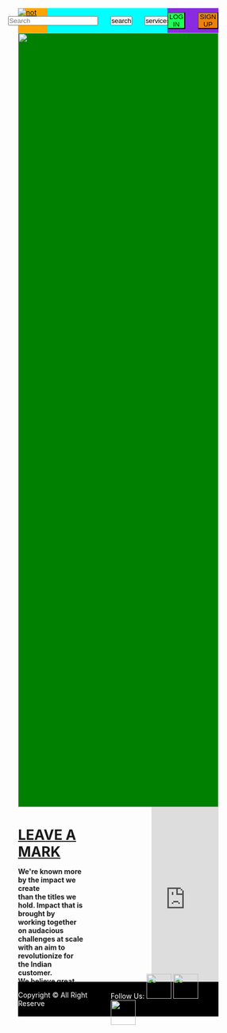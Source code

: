 <!DOCTYPE html>
<html lang="en">
  <head>
    <meta charset="UTF-8" />
    <meta name="viewport" content="width=device-width, initial-scale=1.0" />
    <link rel="stylesheet" href="
    <link
      rel="stylesheet"
      href="https://cdnjs.cloudflare.com/ajax/libs/font-awesome/6.5.1/css/all.min.css"
      integrity="sha512-DTOQO9RWCH3ppGqcWaEA1BIZOC6xxalwEsw9c2QQeAIftl+Vegovlnee1c9QX4TctnWMn13TZye+giMm8e2LwA=="
      crossorigin="anonymous"
      referrerpolicy="no-referrer"
    />
    <title>Document</title>
  </head>
  <style>
    * {
      margin: 0;
      padding: 0;
      box-sizing: border-box;
    }
    .main {
      width: 100%;
      height: 100vh;
    }
    .header {
      width: 100%;
      height: 50px;
      background-color: orange;
      display: flex;
    }

    .logo {
      width: 10%;
      height: 50px;
    }

    .logo > a > img {
      width: 100%;
      height: 100%;
    }

    .search {
      width: 60%;
      height: 100%;
      background-color: aqua;
      display: flex;
      justify-content: center;
      align-items: center;
      gap: 25px;
    }

    .search > input {
      padding: 7px;
    }

    .search > a > button {
      padding: 7px;
    }

    .menu {
      width: 30%;
      height: 100%;
      background-color: blueviolet;
      display: flex;
      justify-content: center;
      align-items: center;
      gap: 25px;
    }

    .menu > button {
      padding: 7px;
      border: none;
      border-radius: 20px;
    }

    #log {
      background-color: rgb(30, 255, 86);
    }

    #sign {
      background-color: rgb(235, 131, 11);
    }
  </style>
  <style>
    .banner {
      height: 39%;
      width: 100%;
      background-color: rgb(196, 47, 47);
    }
    .image {
      height: 100%;
      width: 100%;
      background-color: green;
    }
    .banner > .image > img {
      height: 100%;
      width: 100%;
    }
    #footer {
      height: 70px;
      width: 100%;
      background-color: black;
      display: flex;
      justify-content: space-between;
      align-items: center;
    }
    #social {
      color: white;
    }
    #footer > .bekar {
      color: white;
    }
    #social > a > img {
      height: 50px;
      width: 50px;
    }

    .poster {
      height: 40%;
      width: 100%;
      background-color: white;
      box-shadow: 0px 0px 10px gray;
      display: flex;
    }
    .writings {
      display: flex;
      width: 100%;
      height: 352px;
      font-family: "Arial";
    }
    .notes {
      width: 33.33%;
      overflow: auto;
    }
    .notes > p {
      font-size: 25px;
    }
    .poster {
      width: 33.33%;
      height: 100%;
    }
    .poster > img {
      width: 100%;
      height: 100%;
    }
    .video {
      width: 33.33%;
    }

    .video > .typed {
      overflow: hidden;
      white-space: nowrap;
      border-right: 2px solid;
      width: 0;
      animation: typing 5s steps(30, end) forwards, blinking 1s infinite;
    }
    @keyframes typing {
      from {
        width: 0;
      }
      to {
        width: 50%;
      }
    }
    @keyframes blinking {
      0% {
        border-right-color: transparent;
      }
      50% {
        border-right-color: rgb(0, 0, 0);
      }
      100% {
        border-right-color: transparent;
      }
    }

    .writing > .poster {
      overflow: hidden;
    }
  </style>
  <body>
    <div class="main">
      <div class="header">
        <div class="logo">
          <a href="">
            <img src="shopping9.gif" alt="not load" />
          </a>
        </div>
        <div class="search">
          <input type="text" placeholder="Search" />
          <a href="#"> <button>search</button></a>
          <a href="#"> <button>services</button></a>
          <a href="#"> <button>contact</button></a>
        </div>
        <div class="menu">
          <button id="log">LOG IN</button>
          <button id="sign">SIGN UP</button>
        </div>
      </div>
      <div class="banner">
        <div class="image">
          <img src="flipkart about.gif" alt="" />
        </div>
      </div>
      <div class="writings">
        <div class="notes">
          <h1><u>LEAVE A MARK</u></h1>
          <p class="typed">
            <strong
              >We're known more by the impact we create<br />
              than the titles we hold. Impact that is brought by<br />
              working together on audacious challenges at scale<br />
              with an aim to revolutionize for the Indian customer.<br />
              We believe great ideas can emerge from anywhere<br />
              and must be backed. Our people - backed by our<br />
              culture of end-to-end ownership - have revolutionised<br />
              India's e-commerce sector - several times over...!
            </strong>
          </p>
        </div>
        <div class="poster">
          <img src="leave a mark.png" alt="" />
        </div>
        <div class="video">
          <iframe
            width="100%"
            height="100%"
            src="https://www.youtube.com/embed/aFZYw8JFgec?si=lryJ8lOu2C_j4vAI"
            title="YouTube video player"
            frameborder="0"
            allow="accelerometer; autoplay; clipboard-write; encrypted-media; gyroscope; picture-in-picture; web-share"
            allowfullscreen
          ></iframe>
        </div>
      </div>
      <div id="footer">
        <div class="bekar">Copyright &copy; All Right Reserve</div>
        <div id="social">
          Follow Us:
          <a href="https://twitter.com" target="_self">
            <img src="twitter.png" />
          </a>
          <a href="https://whatsapp.com" target="_blank">
            <img src="whatsapp.png" />
          </a>
          <a href="https://web.facebook.com/" target="_blank">
            <img src="fb.png"
          /></a>
        </div>
      </div>
    </div>
  </body>
</html>
